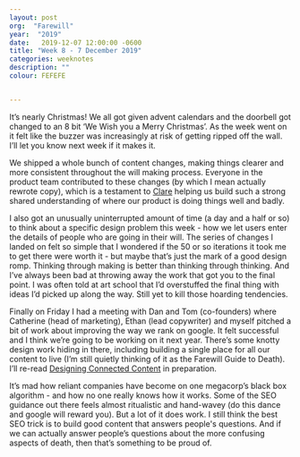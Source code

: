 ```yaml
---
layout: post
org:  "Farewill"
year:  "2019"
date:   2019-12-07 12:00:00 -0600
title: "Week 8 - 7 December 2019"
categories: weeknotes
description: ""
colour: FEFEFE


---
```


It’s nearly Christmas! We all got given advent calendars and the doorbell got changed to an 8 bit ‘We Wish you a Merry Christmas’. As the week went on it felt like the buzzer was increasingly at risk of getting ripped off the wall. I’ll let you know next week if it makes it.

We shipped a whole bunch of content changes, making things clearer and more consistent throughout the will making process. Everyone in the product team contributed to these changes (by which I mean actually rewrote copy), which is a testament to [Clare](https://twitter.com/clareridd) helping us build such a strong shared understanding of where our product is doing things well and badly. 

I also got an unusually uninterrupted amount of time (a day and a half or so) to think about a specific design problem this week - how we let users enter the details of people who are going in their will. The series of changes I landed on felt so simple that I wondered if the 50 or so iterations it took me to get there were worth it - but maybe that’s just the mark of a good design romp. Thinking through making is better than thinking through thinking. And I’ve always been bad at throwing away the work that got you to the final point. I was often told at art school that I’d overstuffed the final thing with ideas I’d picked up along the way. Still yet to kill those hoarding tendencies. 

Finally on Friday I had a meeting with Dan and Tom (co-founders) where Catherine (head of marketing), Ethan (lead copywriter) and myself pitched a bit of work about improving the way we rank on google. It felt successful and I think we’re going to be working on it next year. There’s some knotty design work hiding in there, including building a single place for all our content to live (I’m still quietly thinking of it as the Farewill Guide to Death). I’ll re-read [Designing Connected Content](https://www.amazon.co.uk/Designing-Connected-Content-Products-Tomorrow/dp/0134763386) in preparation.

It’s mad how reliant companies have become on one megacorp’s black box algorithm - and how no one really knows how it works. Some of the SEO guidance out there feels almost ritualistic and hand-wavey (do this dance and google will reward you). But a lot of it does work. I still think the best SEO trick is to build good content that answers people's questions. And if we can actually answer people’s questions about the more confusing aspects of death, then that’s something to be proud of. 


